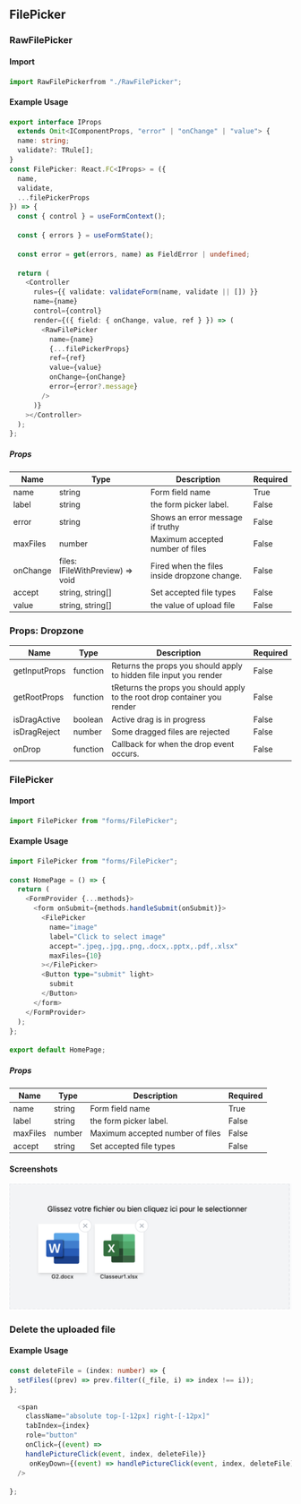 ## FilePicker

<!-- RawFilePicker -->

### RawFilePicker

<!-- RawFilePicker-Import -->

#### Import

```typescript
import RawFilePickerfrom "./RawFilePicker";
```

#### Example Usage

```typescript
export interface IProps
  extends Omit<IComponentProps, "error" | "onChange" | "value"> {
  name: string;
  validate?: TRule[];
}
const FilePicker: React.FC<IProps> = ({
  name,
  validate,
  ...filePickerProps
}) => {
  const { control } = useFormContext();

  const { errors } = useFormState();

  const error = get(errors, name) as FieldError | undefined;

  return (
    <Controller
      rules={{ validate: validateForm(name, validate || []) }}
      name={name}
      control={control}
      render={({ field: { onChange, value, ref } }) => (
        <RawFilePicker
          name={name}
          {...filePickerProps}
          ref={ref}
          value={value}
          onChange={onChange}
          error={error?.message}
        />
      )}
    ></Controller>
  );
};
```

##### Props

| Name     | Type                             | Description                                  | Required |
| -------- | -------------------------------- | -------------------------------------------- | -------- |
| name     | string                           | Form field name                              | True     |
| label    | string                           | the form picker label.                       | False    |
| error    | string                           | Shows an error message if truthy             | False    |
| maxFiles | number                           | Maximum accepted number of files             | False    |
| onChange | files: IFileWithPreview) => void | Fired when the files inside dropzone change. | False    |
| accept   | string, string[]                 | Set accepted file types                      | False    |
| value    | string, string[]                 | the value of upload file                     | False    |

### Props: Dropzone

| Name          | Type     | Description                                                               | Required |
| ------------- | -------- | ------------------------------------------------------------------------- | -------- |
| getInputProps | function | Returns the props you should apply to hidden file input you render        | False    |
| getRootProps  | function | tReturns the props you should apply to the root drop container you render | False    |
| isDragActive  | boolean  | Active drag is in progress                                                | False    |
| isDragReject  | number   | Some dragged files are rejected                                           | False    |
| onDrop        | function | Callback for when the drop event occurs.                                  | False    |

### FilePicker

<!-- filePicker-import -->

#### Import

```typescript
import FilePicker from "forms/FilePicker";
```

<!--  filePicker-Usage -->

#### Example Usage

```typescript
import FilePicker from "forms/FilePicker";

const HomePage = () => {
  return (
    <FormProvider {...methods}>
      <form onSubmit={methods.handleSubmit(onSubmit)}>
        <FilePicker
          name="image"
          label="Click to select image"
          accept=".jpeg,.jpg,.png,.docx,.pptx,.pdf,.xlsx"
          maxFiles={10}
        ></FilePicker>
        <Button type="submit" light>
          submit
        </Button>
      </form>
    </FormProvider>
  );
};

export default HomePage;
```

##### Props

| Name     | Type   | Description                      | Required |
| -------- | ------ | -------------------------------- | -------- |
| name     | string | Form field name                  | True     |
| label    | string | the form picker label.           | False    |
| maxFiles | number | Maximum accepted number of files | False    |
| accept   | string | Set accepted file types          | False    |

#### Screenshots

<img  src="../../../../readme-assets/file-picker.png"  alt="screenshot" />

</div>

### Delete the uploaded file

#### Example Usage

```typescript
const deleteFile = (index: number) => {
  setFiles((prev) => prev.filter((_file, i) => index !== i));
};
```

```typescript
  <span
    className="absolute top-[-12px] right-[-12px]"
    tabIndex={index}
    role="button"
    onClick={(event) =>
    handlePictureClick(event, index, deleteFile)}
     onKeyDown={(event) => handlePictureClick(event, index, deleteFile)}
  />

};
```
